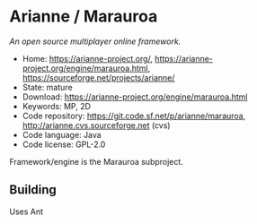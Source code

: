 # Arianne / Marauroa

_An open source multiplayer online framework._

- Home: https://arianne-project.org/, https://arianne-project.org/engine/marauroa.html, https://sourceforge.net/projects/arianne/
- State: mature
- Download: https://arianne-project.org/engine/marauroa.html
- Keywords: MP, 2D
- Code repository: https://git.code.sf.net/p/arianne/marauroa, http://arianne.cvs.sourceforge.net (cvs)
- Code language: Java
- Code license: GPL-2.0

Framework/engine is the Marauroa subproject.

## Building

Uses Ant

